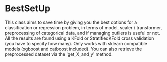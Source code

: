 # BestSetUp

This class aims to save time by giving you the best options for a classification or regression problem,
in terms of model, scaler / transformer, preprocessing of categorical data, and if managing outliers is useful or not.
All the results are found using a KFold or StratifiedKFold cross validation (you have to specify how many).
Only works with sklearn compatible models (xgboost and catboost included).
You can also retrieve the preprocessed dataset via the 'get_X_and_y' method.
